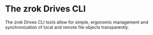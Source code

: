 # The zrok Drives CLI

The zrok Drives CLI tools allow for simple, ergonomic management and synchronization of local and remote file objects transparently.
